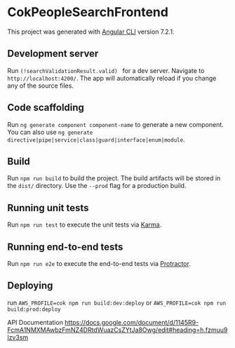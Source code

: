 # CokPeopleSearchFrontend

This project was generated with [Angular CLI](https://github.com/angular/angular-cli) version 7.2.1.

## Development server

Run `(!searchValidationResult.valid) ` for a dev server. Navigate to `http://localhost:4200/`. The app will automatically reload if you change any of the source files.

## Code scaffolding

Run `ng generate component component-name` to generate a new component. You can also use `ng generate directive|pipe|service|class|guard|interface|enum|module`.

## Build

Run `npm run build` to build the project. The build artifacts will be stored in the `dist/` directory. Use the `--prod` flag for a production build.

## Running unit tests

Run `npm run test` to execute the unit tests via [Karma](https://karma-runner.github.io).

## Running end-to-end tests

Run `npm run e2e` to execute the end-to-end tests via [Protractor](http://www.protractortest.org/).

## Deploying

run `AWS_PROFILE=cok npm run build:dev:deploy` or `AWS_PROFILE=cok npm run build:prod:deploy`


API Documentation
https://docs.google.com/document/d/1145R9-FcmA1NMXMAwbzFmNZ4DRtdWuazCsZYtJa8Owg/edit#heading=h.fzmuu9lzv3sm
